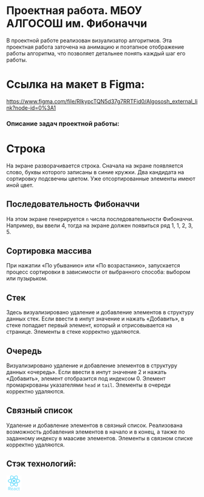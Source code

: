 # Проектная работа. МБОУ АЛГОСОШ им. Фибоначчи

В проектной работе реализован визуализатор алгоритмов. Эта проектная работа заточена на анимацию и поэтапное отображение работы алгоритма, что позволяет детальнее понять каждый шаг его работы.

# Ссылка на макет в Figma: 
https://www.figma.com/file/RIkypcTQN5d37g7RRTFid0/Algososh_external_link?node-id=0%3A1

### Описание задач проектной работы:
# Строка
На экране разворачивается строка. Сначала на экране появляется слово, буквы которого записаны в синие кружки. 
Два кандидата на сортировку подсвечны цветом. Уже отсортированные элементы имеют иной цвет. 

## Последовательность Фибоначчи
На этом экране генерируется `n` числа последовательности Фибоначчи. 
Например, вы ввели 4, тогда на экране должен появиться ряд 1, 1, 2, 3, 5. 

## Сортировка массива
При нажатии «По убыванию» или «По возрастанию», запускается процесс сортировки в зависимости от выбранного способа: выбором или пузырьком.

## Стек
Здесь визуализировано удаление и добавление элементов в структуру данных стек. Если ввести в инпут значение и нажать «Добавить», в стеке попадает первый элемент, который и отрисовывается на странице. Элементы в стеке корректно удаляются.

## Очередь
Визуализировано удаление и добавление элементов в структуру данных «очередь».
Если ввести в инпут значение 2 и нажать «Добавить», элемент отобразится под индексом 0. Элемент промаркрованы указателями `head` и `tail`. Элементы в очереди корректно удаляются.

## Связный список
Удаление и добавление элементов в связный список. Реализована возможность добавления элементов в начало и в конец, а также по заданному индексу в маасиве элементов. Элементы в связном списке корректно удаляются.

## Стэк технологий:
<div>
  <img src="https://github.com/devicons/devicon/blob/master/icons/react/react-original-wordmark.svg" title="React" alt="React" width="40" height="40">&nbsp;
</div>
